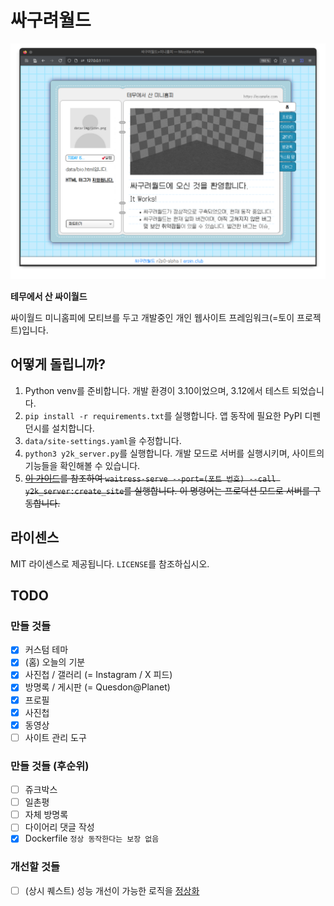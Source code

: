 # 싸구려월드
![title01.png](_docs/title01.png)

**테무에서 산 싸이월드**

싸이월드 미니홈피에 모티브를 두고 개발중인 개인 웹사이트 프레임워크(=토이 프로젝트)입니다.

## 어떻게 돌립니까?

1. Python venv를 준비합니다. 개발 환경이 3.10이었으며, 3.12에서 테스트 되었습니다.
2. `pip install -r requirements.txt`를 실행합니다. 앱 동작에 필요한 PyPI 디펜던시를 설치합니다.
3. `data/site-settings.yaml`을 수정합니다.
4. `python3 y2k_server.py`를 실행합니다. 개발 모드로 서버를 실행시키며, 사이트의 기능들을 확인해볼 수 있습니다.
5. ~~[이 가이드](https://flask.palletsprojects.com/en/3.0.x/tutorial/deploy/)를 참조하여 `waitress-serve --port=(포트 번호) --call y2k_server:create_site`를 실행합니다. 이 명령어는 프로덕션 모드로 서버를 구동합니다.~~

## 라이센스
MIT 라이센스로 제공됩니다. `LICENSE`를 참조하십시오.

## TODO
### 만들 것들
- [x] 커스텀 테마
- [x] (홈) 오늘의 기분
- [x] 사진첩 / 갤러리 (= Instagram / X 피드)
- [x] 방명록 / 게시판 (= Quesdon@Planet)
- [x] 프로필
- [x] 사진첩
- [x] 동영상
- [ ] 사이트 관리 도구
### 만들 것들 (후순위)
- [ ] 쥬크박스
- [ ] 일촌평
- [ ] 자체 방명록
- [ ] 다이어리 댓글 작성
- [x] Dockerfile `정상 동작한다는 보장 없음`
### 개선할 것들
- [ ] (상시 퀘스트) 성능 개선이 가능한 로직을 [정상화](https://youtu.be/cYRkZmBuDqI)

